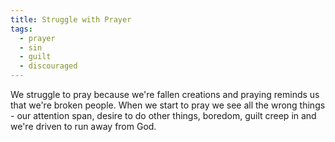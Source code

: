 ```yaml
---
title: Struggle with Prayer
tags:
  - prayer
  - sin
  - guilt
  - discouraged
---
```


We struggle to pray because we're fallen creations and praying reminds us that we're broken people. When we start to pray we see all the wrong things - our attention span, desire to do other things, boredom, guilt creep in and we're driven to run away from God.
